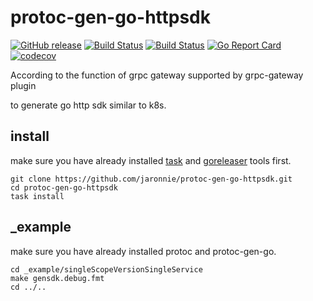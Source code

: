 # protoc-gen-go-httpsdk


[![GitHub release](https://img.shields.io/github/release/jaronnie/protoc-gen-go-httpsdk.svg?style=flat-square)](https://github.com/jaronnie/protoc-gen-go-httpsdk/releases/latest)
[![Build Status](https://img.shields.io/github/actions/workflow/status/jaronnie/protoc-gen-go-httpsdk/ci.yaml?branch=main&label=protoc-gen-go-httpsdk-golint&logo=github&style=flat-square)](https://github.com/jaronnie/protoc-gen-go-httpsdk/actions?query=workflow%3Aprotoc-gen-go-httpsdk-golint)
[![Build Status](https://img.shields.io/github/actions/workflow/status/jaronnie/protoc-gen-go-httpsdk/ci.yaml?branch=main&label=goreleaser-protoc-gen-go-httpsdk&logo=github&style=flat-square)](https://github.com/jaronnie/protoc-gen-go-httpsdk/actions?query=workflow%3Agoreleaser-protoc-gen-go-httpsdk)
[![Go Report Card](https://goreportcard.com/badge/github.com/jaronnie/protoc-gen-go-httpsdk?style=flat-square)](https://goreportcard.com/report/github.com/jaronnie/protoc-gen-go-httpsdk)
[![codecov](https://img.shields.io/codecov/c/github/jaronnie/protoc-gen-go-httpsdk?logo=codecov&style=flat-square)](https://codecov.io/gh/jaronnie/protoc-gen-go-httpsdk)

According to the function of grpc gateway supported by grpc-gateway plugin

to generate go http sdk similar to k8s.

## install 

make sure you have already installed [task](https://github.com/go-task/task) and [goreleaser](https://github.com/goreleaser/goreleaser) tools first.

```shell
git clone https://github.com/jaronnie/protoc-gen-go-httpsdk.git
cd protoc-gen-go-httpsdk
task install
```

## _example

make sure you have already installed protoc and protoc-gen-go.

```shell
cd _example/singleScopeVersionSingleService
make gensdk.debug.fmt
cd ../..
```